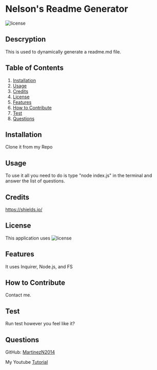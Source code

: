 # Nelson's Readme Generator

![license](https://img.shields.io/badge/license-MIT-blue)

## Descryption

This is used to dynamically generate a readme.md file.

## Table of Contents

1. [Installation](#installation)
2. [Usage](#usage)
3. [Credits](#credits)
4. [License](#license)
5. [Features](#features)
6. [How to Contribute](#contribute)
7. [Test](#test)
8. [Questions](#questions)

## Installation

Clone it from my Repo

## Usage

To use it all you need to do is type "node index.js" in the terminal and answer the list of questions.

## Credits

https://shields.io/

## License

This application uses ![license](https://img.shields.io/badge/license-MIT-blue)

## Features

It uses Inquirer, Node.js, and FS

## How to Contribute

Contact me.

## Test

Run test however you feel like it?

## Questions

GitHub: [MartinezN2014](https://github.com/MartinezN2014)

My Youtube [Tutorial](https://www.youtube.com/watch?v=Hln28p3e4KQ)
